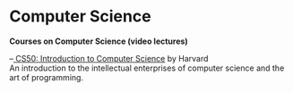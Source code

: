 # Computer Science

**Courses on Computer Science \(video lectures\)**

–[ CS50: Introduction to Computer Science](https://www.edx.org/course/cs50s-introduction-to-computer-science) by Harvard  
An introduction to the intellectual enterprises of computer science and the art of programming.

